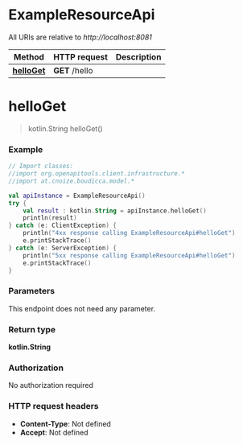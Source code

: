 # ExampleResourceApi

All URIs are relative to *http://localhost:8081*

Method | HTTP request | Description
------------- | ------------- | -------------
[**helloGet**](ExampleResourceApi.md#helloGet) | **GET** /hello | 


<a name="helloGet"></a>
# **helloGet**
> kotlin.String helloGet()



### Example
```kotlin
// Import classes:
//import org.openapitools.client.infrastructure.*
//import at.cnoize.boudicca.model.*

val apiInstance = ExampleResourceApi()
try {
    val result : kotlin.String = apiInstance.helloGet()
    println(result)
} catch (e: ClientException) {
    println("4xx response calling ExampleResourceApi#helloGet")
    e.printStackTrace()
} catch (e: ServerException) {
    println("5xx response calling ExampleResourceApi#helloGet")
    e.printStackTrace()
}
```

### Parameters
This endpoint does not need any parameter.

### Return type

**kotlin.String**

### Authorization

No authorization required

### HTTP request headers

 - **Content-Type**: Not defined
 - **Accept**: Not defined

